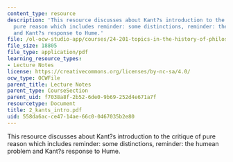 ```yaml
---
content_type: resource
description: 'This resource discusses about Kant?s introduction to the critique of
  pure reason which includes reminder: some distinctions, reminder: the humean problem
  and Kant?s response to Hume.'
file: /ol-ocw-studio-app/courses/24-201-topics-in-the-history-of-philosophy-kant-fall-2005/558da6acce4714ae66c00467035b2e80_2_kants_intro.pdf
file_size: 18805
file_type: application/pdf
learning_resource_types:
- Lecture Notes
license: https://creativecommons.org/licenses/by-nc-sa/4.0/
ocw_type: OCWFile
parent_title: Lecture Notes
parent_type: CourseSection
parent_uid: f7038a8f-2b52-6de0-9b69-252d4e671a7f
resourcetype: Document
title: 2_kants_intro.pdf
uid: 558da6ac-ce47-14ae-66c0-0467035b2e80
---
```

This resource discusses about Kant?s introduction to the critique of pure reason which includes reminder: some distinctions, reminder: the humean problem and Kant?s response to Hume.